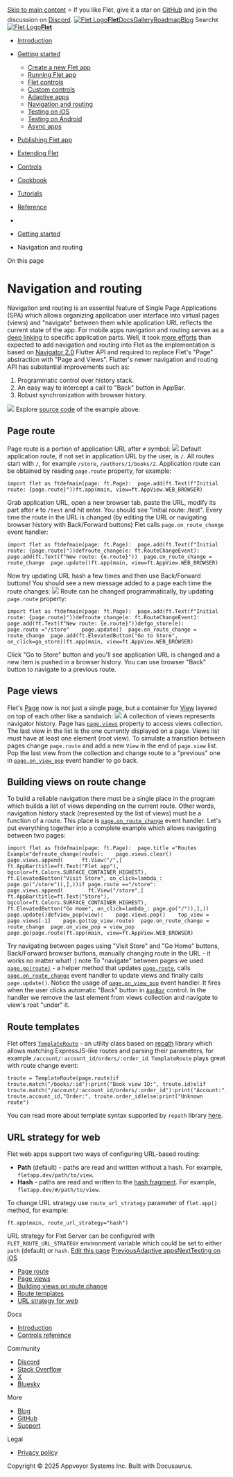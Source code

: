 [Skip to main content](https://flet.dev/docs/getting-started/navigation-and-routing/#__docusaurus_skipToContent_fallback)
⭐️ If you like Flet, give it a star on [GitHub](https://github.com/flet-dev/flet) and join the discussion on [Discord](https://discord.gg/dzWXP8SHG8).
[![Flet Logo](https://flet.dev/img/logo.svg)**Flet**](https://flet.dev/)[Docs](https://flet.dev/docs/)[Gallery](https://flet.dev/gallery)[Roadmap](https://flet.dev/roadmap)[Blog](https://flet.dev/blog)
[](https://github.com/flet-dev/flet)
Search`K`
[![Flet Logo](https://flet.dev/img/logo.svg)**Flet**](https://flet.dev/)
  * [Introduction](https://flet.dev/docs/)
  * [Getting started](https://flet.dev/docs/getting-started/)
    * [Create a new Flet app](https://flet.dev/docs/getting-started/create-flet-app)
    * [Running Flet app](https://flet.dev/docs/getting-started/running-app)
    * [Flet controls](https://flet.dev/docs/getting-started/flet-controls)
    * [Custom controls](https://flet.dev/docs/getting-started/custom-controls)
    * [Adaptive apps](https://flet.dev/docs/getting-started/adaptive-apps)
    * [Navigation and routing](https://flet.dev/docs/getting-started/navigation-and-routing)
    * [Testing on iOS](https://flet.dev/docs/getting-started/testing-on-ios)
    * [Testing on Android](https://flet.dev/docs/getting-started/testing-on-android)
    * [Async apps](https://flet.dev/docs/getting-started/async-apps)
  * [Publishing Flet app](https://flet.dev/docs/publish)
  * [Extending Flet](https://flet.dev/docs/getting-started/navigation-and-routing/)
  * [Controls](https://flet.dev/docs/controls)
  * [Cookbook](https://flet.dev/docs/getting-started/navigation-and-routing/)
  * [Tutorials](https://flet.dev/docs/tutorials)
  * [Reference](https://flet.dev/docs/reference)


  * [](https://flet.dev/)
  * [Getting started](https://flet.dev/docs/getting-started/)
  * Navigation and routing


On this page
# Navigation and routing
Navigation and routing is an essential feature of Single Page Applications (SPA) which allows organizing application user interface into virtual pages (views) and "navigate" between them while application URL reflects the current state of the app.
For mobile apps navigation and routing serves as a [deep linking](https://docs.flutter.dev/development/ui/navigation/deep-linking) to specific application parts.
Well, it took [more efforts](https://github.com/flet-dev/flet/pull/95/files) than expected to add navigation and routing into Flet as the implementation is based on [Navigator 2.0](https://medium.com/flutter/learning-flutters-new-navigation-and-routing-system-7c9068155ade) Flutter API and required to replace Flet's "Page" abstraction with "Page and Views". Flutter's newer navigation and routing API has substantial improvements such as:
  1. Programmatic control over history stack.
  2. An easy way to intercept a call to "Back" button in AppBar.
  3. Robust synchronization with browser history.

![](https://flet.dev/img/docs/navigation-routing/routing-app-example.gif)
Explore [source code](https://github.com/flet-dev/examples/blob/main/python/apps/routing-navigation/building-views-on-route-change.py) of the example above.
## Page route[​](https://flet.dev/docs/getting-started/navigation-and-routing/#page-route "Direct link to Page route")
Page route is a portion of application URL after `#` symbol:
![](https://flet.dev/img/docs/navigation-routing/page-address-route.png)
Default application route, if not set in application URL by the user, is `/`. All routes start with `/`, for example `/store`, `/authors/1/books/2`.
Application route can be obtained by reading `page.route` property, for example:
```
import flet as ftdefmain(page: ft.Page):  page.add(ft.Text(f"Initial route: {page.route}"))ft.app(main, view=ft.AppView.WEB_BROWSER)
```

Grab application URL, open a new browser tab, paste the URL, modify its part after `#` to `/test` and hit enter. You should see "Initial route: /test".
Every time the route in the URL is changed (by editing the URL or navigating browser history with Back/Forward buttons) Flet calls `page.on_route_change` event handler:
```
import flet as ftdefmain(page: ft.Page):  page.add(ft.Text(f"Initial route: {page.route}"))defroute_change(e: ft.RouteChangeEvent):    page.add(ft.Text(f"New route: {e.route}"))  page.on_route_change = route_change  page.update()ft.app(main, view=ft.AppView.WEB_BROWSER)
```

Now try updating URL hash a few times and then use Back/Forward buttons! You should see a new message added to a page each time the route changes:
![](https://flet.dev/img/docs/navigation-routing/page-route-change-event.gif)
Route can be changed programmatically, by updating `page.route` property:
```
import flet as ftdefmain(page: ft.Page):  page.add(ft.Text(f"Initial route: {page.route}"))defroute_change(e: ft.RouteChangeEvent):    page.add(ft.Text(f"New route: {e.route}"))defgo_store(e):    page.route ="/store"    page.update()  page.on_route_change = route_change  page.add(ft.ElevatedButton("Go to Store", on_click=go_store))ft.app(main, view=ft.AppView.WEB_BROWSER)
```

Click "Go to Store" button and you'll see application URL is changed and a new item is pushed in a browser history. You can use browser "Back" button to navigate to a previous route.
## Page views[​](https://flet.dev/docs/getting-started/navigation-and-routing/#page-views "Direct link to Page views")
Flet's [Page](https://flet.dev/docs/controls/page) now is not just a single page, but a container for [View](https://flet.dev/docs/controls/view) layered on top of each other like a sandwich:
![](https://flet.dev/img/docs/navigation-routing/page-views.svg)
A collection of views represents navigator history. Page has [`page.views`](https://flet.dev/docs/controls/page#views) property to access views collection.
The last view in the list is the one currently displayed on a page. Views list must have at least one element (root view).
To simulate a transition between pages change `page.route` and add a new `View` in the end of `page.view` list.
Pop the last view from the collection and change route to a "previous" one in [`page.on_view_pop`](https://flet.dev/docs/controls/page#on_view_pop) event handler to go back.
## Building views on route change[​](https://flet.dev/docs/getting-started/navigation-and-routing/#building-views-on-route-change "Direct link to Building views on route change")
To build a reliable navigation there must be a single place in the program which builds a list of views depending on the current route. Other words, navigation history stack (represented by the list of views) must be a function of a route.
This place is [`page.on_route_change`](https://flet.dev/docs/controls/page#on_route_change) event handler.
Let's put everything together into a complete example which allows navigating between two pages:
```
import flet as ftdefmain(page: ft.Page):  page.title ="Routes Example"defroute_change(route):    page.views.clear()    page.views.append(      ft.View("/",[          ft.AppBar(title=ft.Text("Flet app"), bgcolor=ft.Colors.SURFACE_CONTAINER_HIGHEST),          ft.ElevatedButton("Visit Store", on_click=lambda_: page.go("/store")),],))if page.route =="/store":      page.views.append(        ft.View("/store",[            ft.AppBar(title=ft.Text("Store"), bgcolor=ft.Colors.SURFACE_CONTAINER_HIGHEST),            ft.ElevatedButton("Go Home", on_click=lambda_: page.go("/")),],))    page.update()defview_pop(view):    page.views.pop()    top_view = page.views[-1]    page.go(top_view.route)  page.on_route_change = route_change  page.on_view_pop = view_pop  page.go(page.route)ft.app(main, view=ft.AppView.WEB_BROWSER)
```

Try navigating between pages using "Visit Store" and "Go Home" buttons, Back/Forward browser buttons, manually changing route in the URL - it works no matter what! :)
note
To "navigate" between pages we used [`page.go(route)`](https://flet.dev/docs/controls/page#goroute) - a helper method that updates [`page.route`](https://flet.dev/docs/controls/page#route), calls [`page.on_route_change`](https://flet.dev/docs/controls/page#on_route_change) event handler to update views and finally calls `page.update()`.
Notice the usage of [`page.on_view_pop`](https://flet.dev/docs/controls/page#on_view_pop) event handler. It fires when the user clicks automatic "Back" button in [`AppBar`](https://flet.dev/docs/controls/appbar) control. In the handler we remove the last element from views collection and navigate to view's root "under" it.
## Route templates[​](https://flet.dev/docs/getting-started/navigation-and-routing/#route-templates "Direct link to Route templates")
Flet offers [`TemplateRoute`](https://github.com/flet-dev/flet/blob/main/sdk/python/packages/flet-core/src/flet_core/template_route.py) - an utility class based on [repath](https://github.com/nickcoutsos/python-repath) library which allows matching ExpressJS-like routes and parsing their parameters, for example `/account/:account_id/orders/:order_id`.
`TemplateRoute` plays great with route change event:
```
troute = TemplateRoute(page.route)if troute.match("/books/:id"):print("Book view ID:", troute.id)elif troute.match("/account/:account_id/orders/:order_id"):print("Account:", troute.account_id,"Order:", troute.order_id)else:print("Unknown route")
```

You can read more about template syntax supported by `repath` library [here](https://github.com/nickcoutsos/python-repath#parameters).
## URL strategy for web[​](https://flet.dev/docs/getting-started/navigation-and-routing/#url-strategy-for-web "Direct link to URL strategy for web")
Flet web apps support two ways of configuring URL-based routing:
  * **Path** (default) - paths are read and written without a hash. For example, `fletapp.dev/path/to/view`.
  * **Hash** - paths are read and written to the [hash fragment](https://en.wikipedia.org/wiki/Uniform_Resource_Locator#Syntax). For example, `fletapp.dev/#/path/to/view`.


To change URL strategy use `route_url_strategy` parameter of `flet.app()` method, for example:
```
ft.app(main, route_url_strategy="hash")
```

URL strategy for Flet Server can be configured with `FLET_ROUTE_URL_STRATEGY` environment variable which could be set to either `path` (default) or `hash`.
[Edit this page](https://github.com/flet-dev/website/edit/main/docs/getting-started/navigation-and-routing.md)
[PreviousAdaptive apps](https://flet.dev/docs/getting-started/adaptive-apps)[NextTesting on iOS](https://flet.dev/docs/getting-started/testing-on-ios)
  * [Page route](https://flet.dev/docs/getting-started/navigation-and-routing/#page-route)
  * [Page views](https://flet.dev/docs/getting-started/navigation-and-routing/#page-views)
  * [Building views on route change](https://flet.dev/docs/getting-started/navigation-and-routing/#building-views-on-route-change)
  * [Route templates](https://flet.dev/docs/getting-started/navigation-and-routing/#route-templates)
  * [URL strategy for web](https://flet.dev/docs/getting-started/navigation-and-routing/#url-strategy-for-web)


Docs
  * [Introduction](https://flet.dev/docs)
  * [Controls reference](https://flet.dev/docs/controls)


Community
  * [Discord](https://discord.gg/dzWXP8SHG8)
  * [Stack Overflow](https://stackoverflow.com/questions/tagged/flet)
  * [X](https://x.com/fletdev)
  * [Bluesky](https://bsky.app/profile/fletdev.bsky.social)


More
  * [Blog](https://flet.dev/blog)
  * [GitHub](https://github.com/flet-dev/flet)
  * [Support](https://flet.dev/support)


Legal
  * [Privacy policy](https://flet.dev/privacy-policy)


Copyright © 2025 Appveyor Systems Inc. Built with Docusaurus.

